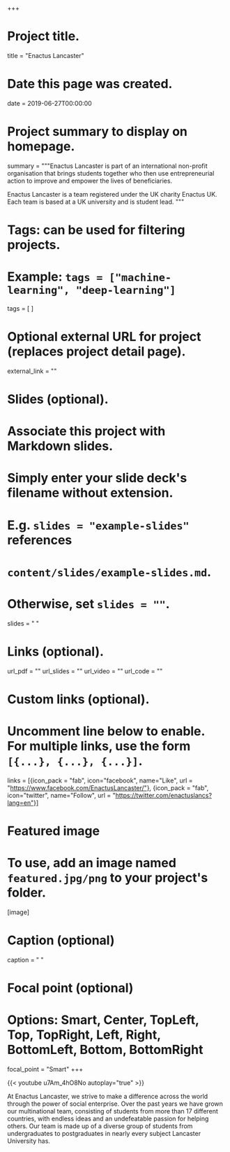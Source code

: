 +++
# Project title.
title = "Enactus Lancaster"

# Date this page was created.
date = 2019-06-27T00:00:00

# Project summary to display on homepage.
summary = """Enactus Lancaster is part of an international non-profit organisation that brings students together who then use entrepreneurial action to improve and empower the lives of beneficiaries.

Enactus Lancaster is a team registered under the UK charity Enactus UK. Each team is based at a UK university and is student lead. """

# Tags: can be used for filtering projects.
# Example: `tags = ["machine-learning", "deep-learning"]`
tags = [ ]

# Optional external URL for project (replaces project detail page).
external_link = ""

# Slides (optional).
#   Associate this project with Markdown slides.
#   Simply enter your slide deck's filename without extension.
#   E.g. `slides = "example-slides"` references 
#   `content/slides/example-slides.md`.
#   Otherwise, set `slides = ""`.
slides = " "

# Links (optional).
url_pdf = ""
url_slides = ""
url_video = ""
url_code = ""

# Custom links (optional).
#   Uncomment line below to enable. For multiple links, use the form `[{...}, {...}, {...}]`.
links = [{icon_pack = "fab", icon="facebook", name="Like", url = "https://www.facebook.com/EnactusLancaster/"}, {icon_pack = "fab", icon="twitter", name="Follow", url = "https://twitter.com/enactuslancs?lang=en"}]

# Featured image
# To use, add an image named `featured.jpg/png` to your project's folder. 
[image]
  # Caption (optional)
  caption = " "
  
  # Focal point (optional)
  # Options: Smart, Center, TopLeft, Top, TopRight, Left, Right, BottomLeft, Bottom, BottomRight
  focal_point = "Smart"
+++

{{< youtube u7Am_4hO8No autoplay="true" >}}

At Enactus Lancaster, we strive to make a difference across the world through the power of social enterprise. Over the past years we have grown our multinational team, consisting of students from more than 17 different countries, with endless ideas and an undefeatable passion for helping others. Our team is made up of a diverse group of students from undergraduates to postgraduates in nearly every subject Lancaster University has.



